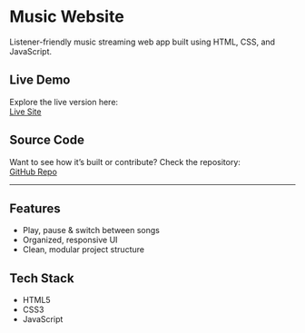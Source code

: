 #  Music Website

Listener-friendly music streaming web app built using HTML, CSS, and JavaScript.

##  Live Demo  
Explore the live version here:  
[Live Site](https://amanbtech.github.io/musicsite/)

##  Source Code  
Want to see how it’s built or contribute? Check the repository:  
[GitHub Repo](https://github.com/amanbtech/musicsite)

---

##  Features  
-  Play, pause & switch between songs  
-  Organized, responsive UI  
-  Clean, modular project structure  

##  Tech Stack  
- HTML5  
- CSS3  
- JavaScript  
